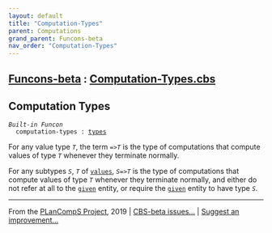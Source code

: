 ```yaml
---
layout: default
title: "Computation-Types"
parent: Computations
grand_parent: Funcons-beta
nav_order: "Computation-Types"
---
```


[Funcons-beta] : [Computation-Types.cbs]
-----------------------------

## Computation Types

<div class="highlighter-rouge"><pre class="highlight"><code><i class="keyword">Built-in</i> <i class="keyword">Funcon</i>
  <span class="name"><span id="Name_computation-types">computation-types</span></span> : <span class="name"><a href="../../Values/Value-Types/index.html#Name_types">types</a></span></code></pre></div>

  For any value type <code><i class="var">T</i></code>, the term <code>=><i class="var">T</i></code> is the type of computations that
  compute values of type <code><i class="var">T</i></code> whenever they terminate normally.
  
  For any subtypes <code><i class="var">S</i></code>, <code><i class="var">T</i></code> of <code><span class="name"><a href="../../Values/Value-Types/index.html#Name_values">values</a></span></code>, <code><i class="var">S</i>=><i class="var">T</i></code> is the type of computations
  that compute values of type <code><i class="var">T</i></code> whenever they terminate normally, and
  either do not refer at all to the <code><span class="name"><a href="../Normal/Giving/index.html#Name_given">given</a></span></code> entity, or require the <code><span class="name"><a href="../Normal/Giving/index.html#Name_given">given</a></span></code>
  entity to have type <code><i class="var">S</i></code>.



____

From the [PLanCompS Project], 2019 | [CBS-beta issues...] | [Suggest an improvement...]

[Computation-Types.cbs]: Computation-Types.cbs 
  "CBS SOURCE FILE"
[Funcons-beta]: /CBS-beta/docs/Funcons-beta
 "FUNCONS-BETA"
[Unstable-Funcons-beta]: /CBS-beta/docs/Unstable-Funcons-beta
  "UNSTABLE-FUNCONS-BETA"
[Languages-beta]: /CBS-beta/docs/Languages-beta
  "LANGUAGES-BETA"
[Unstable-Languages-beta]: /CBS-beta/docs/Unstable-Languages-beta
  "UNSTABLE-LANGUAGES-BETA"
[CBS-beta]: /CBS-beta "CBS-BETA"
[PLanCompS Project]: http://plancomps.org
  "PROGRAMMING LANGUAGE COMPONENTS AND SPECIFICATIONS PROJECT HOME PAGE"
[CBS-beta issues...]: https://github.com/plancomps/plancomps.github.io/issues
  "CBS-BETA ISSUE REPORTS ON GITHUB"
[Suggest an improvement...]: mailto:plancomps@gmail.com?Subject=CBS-beta%20-%20comment&Body=Re%3A%20CBS-beta%20specification%20at%20Computations/Computation-Types/Computation-Types.cbs%0A%0AComment/Query/Issue/Suggestion%3A%0A%0A%0ASignature%3A%0A 
  "GENERATE AN EMAIL TEMPLATE"
